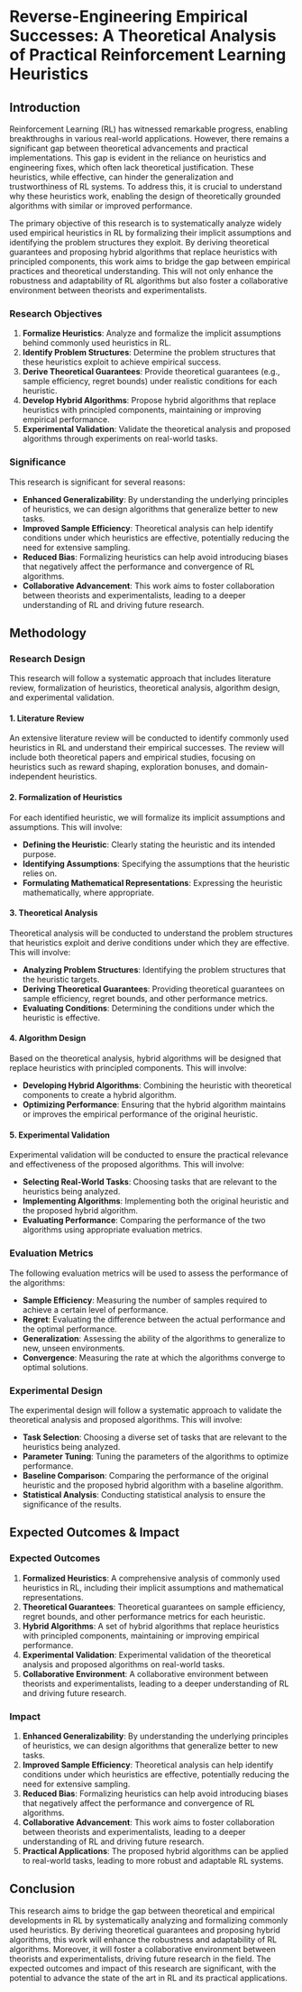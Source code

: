 # Reverse-Engineering Empirical Successes: A Theoretical Analysis of Practical Reinforcement Learning Heuristics

## Introduction

Reinforcement Learning (RL) has witnessed remarkable progress, enabling breakthroughs in various real-world applications. However, there remains a significant gap between theoretical advancements and practical implementations. This gap is evident in the reliance on heuristics and engineering fixes, which often lack theoretical justification. These heuristics, while effective, can hinder the generalization and trustworthiness of RL systems. To address this, it is crucial to understand why these heuristics work, enabling the design of theoretically grounded algorithms with similar or improved performance.

The primary objective of this research is to systematically analyze widely used empirical heuristics in RL by formalizing their implicit assumptions and identifying the problem structures they exploit. By deriving theoretical guarantees and proposing hybrid algorithms that replace heuristics with principled components, this work aims to bridge the gap between empirical practices and theoretical understanding. This will not only enhance the robustness and adaptability of RL algorithms but also foster a collaborative environment between theorists and experimentalists.

### Research Objectives

1. **Formalize Heuristics**: Analyze and formalize the implicit assumptions behind commonly used heuristics in RL.
2. **Identify Problem Structures**: Determine the problem structures that these heuristics exploit to achieve empirical success.
3. **Derive Theoretical Guarantees**: Provide theoretical guarantees (e.g., sample efficiency, regret bounds) under realistic conditions for each heuristic.
4. **Develop Hybrid Algorithms**: Propose hybrid algorithms that replace heuristics with principled components, maintaining or improving empirical performance.
5. **Experimental Validation**: Validate the theoretical analysis and proposed algorithms through experiments on real-world tasks.

### Significance

This research is significant for several reasons:

- **Enhanced Generalizability**: By understanding the underlying principles of heuristics, we can design algorithms that generalize better to new tasks.
- **Improved Sample Efficiency**: Theoretical analysis can help identify conditions under which heuristics are effective, potentially reducing the need for extensive sampling.
- **Reduced Bias**: Formalizing heuristics can help avoid introducing biases that negatively affect the performance and convergence of RL algorithms.
- **Collaborative Advancement**: This work aims to foster collaboration between theorists and experimentalists, leading to a deeper understanding of RL and driving future research.

## Methodology

### Research Design

This research will follow a systematic approach that includes literature review, formalization of heuristics, theoretical analysis, algorithm design, and experimental validation.

#### 1. Literature Review

An extensive literature review will be conducted to identify commonly used heuristics in RL and understand their empirical successes. The review will include both theoretical papers and empirical studies, focusing on heuristics such as reward shaping, exploration bonuses, and domain-independent heuristics.

#### 2. Formalization of Heuristics

For each identified heuristic, we will formalize its implicit assumptions and assumptions. This will involve:
- **Defining the Heuristic**: Clearly stating the heuristic and its intended purpose.
- **Identifying Assumptions**: Specifying the assumptions that the heuristic relies on.
- **Formulating Mathematical Representations**: Expressing the heuristic mathematically, where appropriate.

#### 3. Theoretical Analysis

Theoretical analysis will be conducted to understand the problem structures that heuristics exploit and derive conditions under which they are effective. This will involve:
- **Analyzing Problem Structures**: Identifying the problem structures that the heuristic targets.
- **Deriving Theoretical Guarantees**: Providing theoretical guarantees on sample efficiency, regret bounds, and other performance metrics.
- **Evaluating Conditions**: Determining the conditions under which the heuristic is effective.

#### 4. Algorithm Design

Based on the theoretical analysis, hybrid algorithms will be designed that replace heuristics with principled components. This will involve:
- **Developing Hybrid Algorithms**: Combining the heuristic with theoretical components to create a hybrid algorithm.
- **Optimizing Performance**: Ensuring that the hybrid algorithm maintains or improves the empirical performance of the original heuristic.

#### 5. Experimental Validation

Experimental validation will be conducted to ensure the practical relevance and effectiveness of the proposed algorithms. This will involve:
- **Selecting Real-World Tasks**: Choosing tasks that are relevant to the heuristics being analyzed.
- **Implementing Algorithms**: Implementing both the original heuristic and the proposed hybrid algorithm.
- **Evaluating Performance**: Comparing the performance of the two algorithms using appropriate evaluation metrics.

### Evaluation Metrics

The following evaluation metrics will be used to assess the performance of the algorithms:
- **Sample Efficiency**: Measuring the number of samples required to achieve a certain level of performance.
- **Regret**: Evaluating the difference between the actual performance and the optimal performance.
- **Generalization**: Assessing the ability of the algorithms to generalize to new, unseen environments.
- **Convergence**: Measuring the rate at which the algorithms converge to optimal solutions.

### Experimental Design

The experimental design will follow a systematic approach to validate the theoretical analysis and proposed algorithms. This will involve:
- **Task Selection**: Choosing a diverse set of tasks that are relevant to the heuristics being analyzed.
- **Parameter Tuning**: Tuning the parameters of the algorithms to optimize performance.
- **Baseline Comparison**: Comparing the performance of the original heuristic and the proposed hybrid algorithm with a baseline algorithm.
- **Statistical Analysis**: Conducting statistical analysis to ensure the significance of the results.

## Expected Outcomes & Impact

### Expected Outcomes

1. **Formalized Heuristics**: A comprehensive analysis of commonly used heuristics in RL, including their implicit assumptions and mathematical representations.
2. **Theoretical Guarantees**: Theoretical guarantees on sample efficiency, regret bounds, and other performance metrics for each heuristic.
3. **Hybrid Algorithms**: A set of hybrid algorithms that replace heuristics with principled components, maintaining or improving empirical performance.
4. **Experimental Validation**: Experimental validation of the theoretical analysis and proposed algorithms on real-world tasks.
5. **Collaborative Environment**: A collaborative environment between theorists and experimentalists, leading to a deeper understanding of RL and driving future research.

### Impact

1. **Enhanced Generalizability**: By understanding the underlying principles of heuristics, we can design algorithms that generalize better to new tasks.
2. **Improved Sample Efficiency**: Theoretical analysis can help identify conditions under which heuristics are effective, potentially reducing the need for extensive sampling.
3. **Reduced Bias**: Formalizing heuristics can help avoid introducing biases that negatively affect the performance and convergence of RL algorithms.
4. **Collaborative Advancement**: This work aims to foster collaboration between theorists and experimentalists, leading to a deeper understanding of RL and driving future research.
5. **Practical Applications**: The proposed hybrid algorithms can be applied to real-world tasks, leading to more robust and adaptable RL systems.

## Conclusion

This research aims to bridge the gap between theoretical and empirical developments in RL by systematically analyzing and formalizing commonly used heuristics. By deriving theoretical guarantees and proposing hybrid algorithms, this work will enhance the robustness and adaptability of RL algorithms. Moreover, it will foster a collaborative environment between theorists and experimentalists, driving future research in the field. The expected outcomes and impact of this research are significant, with the potential to advance the state of the art in RL and its practical applications.